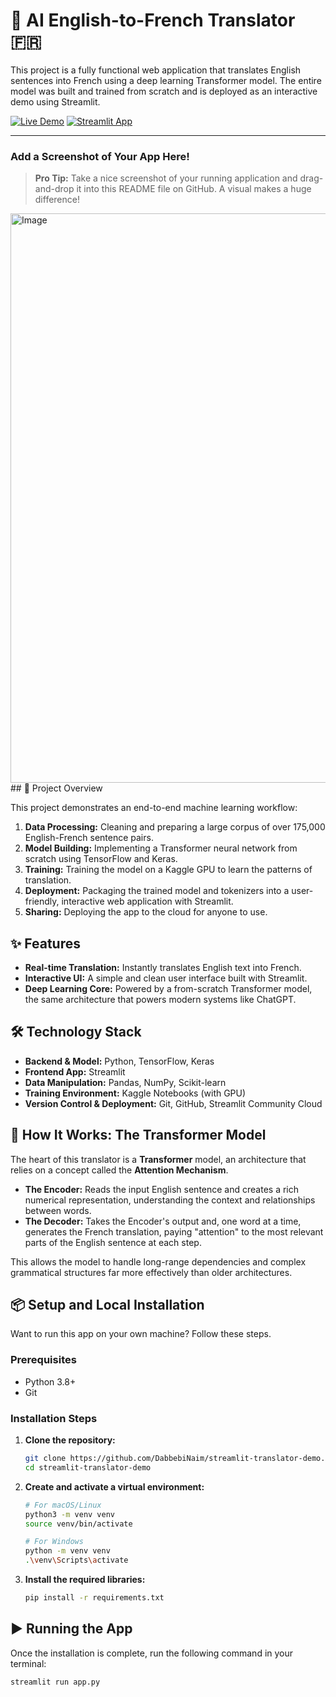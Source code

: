 # 🤖 AI English-to-French Translator 🇫🇷

This project is a fully functional web application that translates English sentences into French using a deep learning Transformer model. The entire model was built and trained from scratch and is deployed as an interactive demo using Streamlit.

[![Live Demo](https://img.shields.io/badge/Live_Demo-Click_Here-brightgreen?style=for-the-badge)](https://app-translator-demo-58ybsevqcwparweazxyyku.streamlit.app/)
[![Streamlit App](https://static.streamlit.io/badges/streamlit_badge_black_white.svg)](https://app-translator-demo-58ybsevqcwparweazxyyku.streamlit.app/)

---

### Add a Screenshot of Your App Here!
> **Pro Tip:** Take a nice screenshot of your running application and drag-and-drop it into this README file on GitHub. A visual makes a huge difference!

<img width="1919" height="911" alt="Image" src="https://github.com/user-attachments/assets/699386cd-2f5a-48b8-9e68-560f28955b0f" />
## 🚀 Project Overview

This project demonstrates an end-to-end machine learning workflow:
1.  **Data Processing:** Cleaning and preparing a large corpus of over 175,000 English-French sentence pairs.
2.  **Model Building:** Implementing a Transformer neural network from scratch using TensorFlow and Keras.
3.  **Training:** Training the model on a Kaggle GPU to learn the patterns of translation.
4.  **Deployment:** Packaging the trained model and tokenizers into a user-friendly, interactive web application with Streamlit.
5.  **Sharing:** Deploying the app to the cloud for anyone to use.

## ✨ Features

-   **Real-time Translation:** Instantly translates English text into French.
-   **Interactive UI:** A simple and clean user interface built with Streamlit.
-   **Deep Learning Core:** Powered by a from-scratch Transformer model, the same architecture that powers modern systems like ChatGPT.

## 🛠️ Technology Stack

-   **Backend & Model:** Python, TensorFlow, Keras
-   **Frontend App:** Streamlit
-   **Data Manipulation:** Pandas, NumPy, Scikit-learn
-   **Training Environment:** Kaggle Notebooks (with GPU)
-   **Version Control & Deployment:** Git, GitHub, Streamlit Community Cloud

## 🧠 How It Works: The Transformer Model

The heart of this translator is a **Transformer** model, an architecture that relies on a concept called the **Attention Mechanism**.

-   **The Encoder:** Reads the input English sentence and creates a rich numerical representation, understanding the context and relationships between words.
-   **The Decoder:** Takes the Encoder's output and, one word at a time, generates the French translation, paying "attention" to the most relevant parts of the English sentence at each step.

This allows the model to handle long-range dependencies and complex grammatical structures far more effectively than older architectures.

## 📦 Setup and Local Installation

Want to run this app on your own machine? Follow these steps.

### Prerequisites

-   Python 3.8+
-   Git

### Installation Steps

1.  **Clone the repository:**
    ```bash
    git clone https://github.com/DabbebiNaim/streamlit-translator-demo.git
    cd streamlit-translator-demo
    ```

2.  **Create and activate a virtual environment:**
    ```bash
    # For macOS/Linux
    python3 -m venv venv
    source venv/bin/activate

    # For Windows
    python -m venv venv
    .\venv\Scripts\activate
    ```

3.  **Install the required libraries:**
    ```bash
    pip install -r requirements.txt
    ```

## ▶️ Running the App

Once the installation is complete, run the following command in your terminal:

```bash
streamlit run app.py
